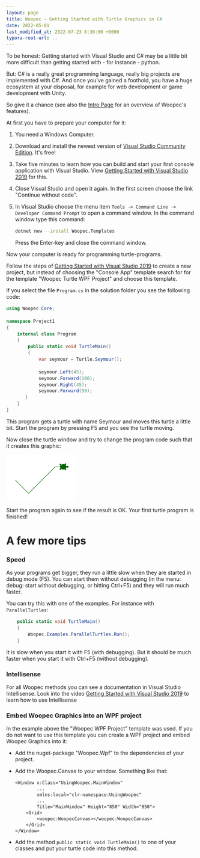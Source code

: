 ```yaml
---
layout: page
title: Woopec - Getting Started with Turtle Graphics in C#
date: 2022-05-01
last_modified_at: 2022-07-23 8:30:00 +0000
typora-root-url: ..
---
```

To be honest: Getting started with Visual Studio and C# may be a little bit more difficult than getting started with - for instance - python.

But: C# is a really great programming language, really big projects are implemented with C#. And once you've gained a foothold, you have a huge ecosystem at your disposal, for example for web development or game development with Unity.

So give it a chance (see also the [Intro Page](WoopecIntro.html) for an overview of Woopec's features).

At first you have to prepare your computer for it:

1. You need a Windows Computer.

2. Download and install the newest version of  [Visual Studio Community Edition](https://visualstudio.microsoft.com/de/vs/community/). It's free!
   
3. Take five minutes to learn how you can build and start your first console application with Visual Studio. View [Getting Started with Visual Studio 2019](https://www.youtube.com/watch?v=1CgsMtUmVgs&list=RDCMUChqrDOwARrxdJF-ykAptc7w) for this.

4. Close Visual Studio and open it again. In the first screen choose the link "Continue without code".

5. In Visual Studio choose the menu item `Tools -> Command Line -> Developer Command Prompt` to open a command window. In the command window type this command: 

    ```sh
    dotnet new --install Woopec.Templates
    ```

    Press the Enter-key and close the command window.

Now your computer is ready for programming turtle-programs. 

Follow the steps of [Getting Started with Visual Studio 2019](https://www.youtube.com/watch?v=1CgsMtUmVgs&list=RDCMUChqrDOwARrxdJF-ykAptc7w) to create a new project, but instead of choosing the "Console App" template search for for the template "Woopec Turtle WPF Project" and choose this template.

If you select the file `Program.cs` in the solution folder you see the following code:

```c#
using Woopec.Core;

namespace Project1
{
    internal class Program
    {
        public static void TurtleMain()
        {
            var seymour = Turtle.Seymour();

            seymour.Left(45);
            seymour.Forward(100);
            seymour.Right(45);
            seymour.Forward(50);
       }
    }
}
```

This program gets a turtle with name Seymour and moves this turtle a little bit. Start the program by pressing F5 and you see the turtle moving.

Now close the turtle window and try to change the program code such that it creates this graphic:

![Woopec C# turtle graphics first program](/assets/images/FirstSample.png)

Start the program again to see if the result is OK. Your first turtle program is finished! 



# A few more tips

### Speed

As your programs get bigger, they run a little slow when they are started in debug mode (F5). You can start them without debugging (in the menu: debug: start without debugging, or hitting Ctrl+F5) and they will run much faster.

You can try this with one of the examples. For instance with `ParallelTurtles`:

```csharp
    public static void TurtleMain()
    {
        Woopec.Examples.ParallelTurtles.Run();
    }
```

It is slow when you start it with F5 (with debugging). But it should be much faster when you start it with Ctrl+F5 (without debugging).



### Intellisense

For all Woopec methods you can see a documentation in Visual Studio Intellisense. Look into the video  [Getting Started with Visual Studio 2019](https://www.youtube.com/watch?v=1CgsMtUmVgs&list=RDCMUChqrDOwARrxdJF-ykAptc7w) to learn how to use Intellisense



### Embed Woopec Graphics into an WPF project

In the example above the "Woopec WPF Project" template was used. If you do not want to use this template you can create a WPF project and embed Woopec Graphics into it:

* Add the nuget-package "Woopec.Wpf" to the dependencies of your project.

* Add the Woopec.Canvas to your window. Something like that:

  ```
  <Window x:Class="UsingWoopec.MainWindow"
          ...
          xmlns:local="clr-namespace:UsingWoopec"
          ...
          Title="MainWindow" Height="850" Width="850">
      <Grid>
          <woopec:WoopecCanvas></woopec:WoopecCanvas>
      </Grid>
  </Window>
  ```

* Add the method `public static void TurtleMain()` to one of your classes and put your turtle code into this method.





